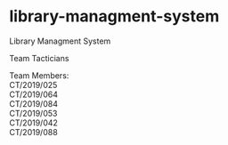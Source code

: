 # library-managment-system
Library Managment System

Team Tacticians


Team Members:  
CT/2019/025   
CT/2019/064  
CT/2019/084  
CT/2019/053  
CT/2019/042  
CT/2019/088

